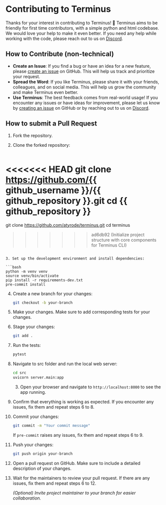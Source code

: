 # Contributing to Terminus

Thanks for your interest in contributing to Terminus! 🚀 Terminus aims to be friendly for first time contributors, with a simple python and html codebase. We would love your help to make it even better. If you need any help while working with the code, please reach out to us on [Discord](https://discord.com/invite/example).

## How to Contribute (non-technical)

- **Create an Issue**: If you find a bug or have an idea for a new feature, please [create an issue](https://github.com/atyrode/terminus/issues/new) on GitHub. This will help us track and prioritize your request.
- **Spread the Word**: If you like Terminus, please share it with your friends, colleagues, and on social media. This will help us grow the community and make Terminus even better.
- **Use Terminus**: The best feedback comes from real-world usage! If you encounter any issues or have ideas for improvement, please let us know by [creating an issue](https://github.com/atyrode/terminus/issues/new) on GitHub or by reaching out to us on [Discord](https://discord.com/invite/example).

## How to submit a Pull Request

1. Fork the repository.

2. Clone the forked repository:

   ```bash
<<<<<<< HEAD
   git clone https://github.com/{{ github_username }}/{{ github_repository }}.git
   cd {{ github_repository }}
=======
   git clone https://github.com/atyrode/terminus.git
   cd terminus
>>>>>>> ad6db92 (Initialize project structure with core components for Terminus CLI)
   ```

3. Set up the development environment and install dependencies:

   ```bash
   python -m venv venv
   source venv/bin/activate
   pip install -r requirements-dev.txt
   pre-commit install
   ```

4. Create a new branch for your changes:

    ```bash
    git checkout -b your-branch
    ```

5. Make your changes. Make sure to add corresponding tests for your changes.

6. Stage your changes:

    ```bash
    git add .
    ```

7. Run the tests:

   ```bash
   pytest
   ```

8. Navigate to src folder and run the local web server:

      ``` bash
      cd src
      uvicorn server.main:app
      ```

   3. Open your browser and navigate to `http://localhost:8000` to see the app running.

9. Confirm that everything is working as expected. If you encounter any issues, fix them and repeat steps 6 to 8.

10. Commit your changes:

    ```bash
    git commit -m "Your commit message"
    ```

    If `pre-commit` raises any issues, fix them and repeat steps 6 to 9.

11. Push your changes:

    ```bash
    git push origin your-branch
    ```

12. Open a pull request on GitHub. Make sure to include a detailed description of your changes.

13. Wait for the maintainers to review your pull request. If there are any issues, fix them and repeat steps 6 to 12.

    *(Optional) Invite project maintainer to your branch for easier collaboration.*
